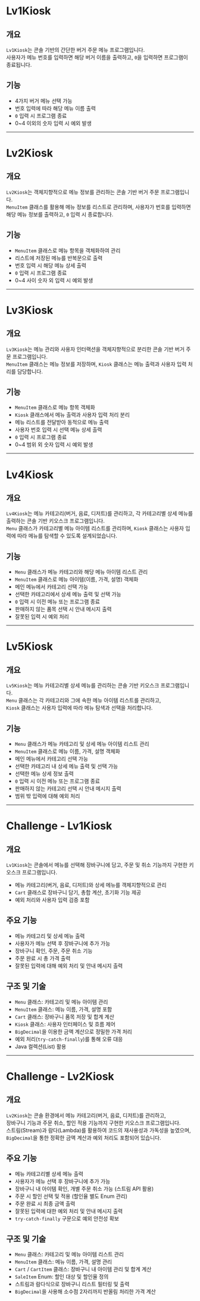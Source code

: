 # Lv1Kiosk

## 개요  
`Lv1Kiosk`는 콘솔 기반의 간단한 버거 주문 메뉴 프로그램입니다.  
사용자가 메뉴 번호를 입력하면 해당 버거 이름을 출력하고, `0`을 입력하면 프로그램이 종료됩니다.

## 기능  
- 4가지 버거 메뉴 선택 가능  
- 번호 입력에 따라 해당 메뉴 이름 출력  
- `0` 입력 시 프로그램 종료  
- 0~4 이외의 숫자 입력 시 예외 발생

***
# Lv2Kiosk

## 개요  
`Lv2Kiosk`는 객체지향적으로 메뉴 정보를 관리하는 콘솔 기반 버거 주문 프로그램입니다.  
`MenuItem` 클래스를 활용해 메뉴 정보를 리스트로 관리하며, 사용자가 번호를 입력하면 해당 메뉴 정보를 출력하고, `0` 입력 시 종료합니다.

## 기능  
- `MenuItem` 클래스로 메뉴 항목을 객체화하여 관리  
- 리스트에 저장된 메뉴를 반복문으로 출력  
- 번호 입력 시 해당 메뉴 상세 출력  
- `0` 입력 시 프로그램 종료  
- 0~4 사이 숫자 외 입력 시 예외 발생

***
# Lv3Kiosk

## 개요  
`Lv3Kiosk`는 메뉴 관리와 사용자 인터랙션을 객체지향적으로 분리한 콘솔 기반 버거 주문 프로그램입니다.  
`MenuItem` 클래스는 메뉴 정보를 저장하며, `Kiosk` 클래스는 메뉴 출력과 사용자 입력 처리를 담당합니다.

## 기능  
- `MenuItem` 클래스로 메뉴 항목 객체화  
- `Kiosk` 클래스에서 메뉴 출력과 사용자 입력 처리 분리  
- 메뉴 리스트를 전달받아 동적으로 메뉴 출력  
- 사용자 번호 입력 시 선택 메뉴 상세 출력  
- `0` 입력 시 프로그램 종료  
- 0~4 범위 외 숫자 입력 시 예외 발생

***
# Lv4Kiosk

## 개요  
`Lv4Kiosk`는 메뉴 카테고리(버거, 음료, 디저트)를 관리하고, 각 카테고리별 상세 메뉴를 출력하는 콘솔 기반 키오스크 프로그램입니다.  
`Menu` 클래스가 카테고리별 메뉴 아이템 리스트를 관리하며, `Kiosk` 클래스는 사용자 입력에 따라 메뉴를 탐색할 수 있도록 설계되었습니다.

## 기능  
- `Menu` 클래스가 메뉴 카테고리와 해당 메뉴 아이템 리스트 관리  
- `MenuItem` 클래스로 메뉴 아이템(이름, 가격, 설명) 객체화  
- 메인 메뉴에서 카테고리 선택 가능  
- 선택한 카테고리에서 상세 메뉴 출력 및 선택 가능  
- `0` 입력 시 이전 메뉴 또는 프로그램 종료  
- 판매하지 않는 품목 선택 시 안내 메시지 출력  
- 잘못된 입력 시 예외 처리

***
# Lv5Kiosk

## 개요  
`Lv5Kiosk`는 메뉴 카테고리별 상세 메뉴를 관리하는 콘솔 기반 키오스크 프로그램입니다.  
`Menu` 클래스는 각 카테고리와 그에 속한 메뉴 아이템 리스트를 관리하고,  
`Kiosk` 클래스는 사용자 입력에 따라 메뉴 탐색과 선택을 처리합니다.

## 기능  
- `Menu` 클래스가 메뉴 카테고리 및 상세 메뉴 아이템 리스트 관리  
- `MenuItem` 클래스로 메뉴 이름, 가격, 설명 객체화  
- 메인 메뉴에서 카테고리 선택 가능  
- 선택한 카테고리 내 상세 메뉴 출력 및 선택 가능  
- 선택한 메뉴 상세 정보 출력  
- `0` 입력 시 이전 메뉴 또는 프로그램 종료  
- 판매하지 않는 카테고리 선택 시 안내 메시지 출력  
- 범위 밖 입력에 대해 예외 처리

***
# Challenge - Lv1Kiosk

## 개요  
`Lv1Kiosk`는 콘솔에서 메뉴를 선택해 장바구니에 담고, 주문 및 취소 기능까지 구현한 키오스크 프로그램입니다.  
- 메뉴 카테고리(버거, 음료, 디저트)와 상세 메뉴를 객체지향적으로 관리  
- `Cart` 클래스로 장바구니 담기, 총합 계산, 초기화 기능 제공  
- 예외 처리와 사용자 입력 검증 포함

## 주요 기능  
- 메뉴 카테고리 및 상세 메뉴 출력  
- 사용자가 메뉴 선택 후 장바구니에 추가 가능  
- 장바구니 확인, 주문, 주문 취소 기능  
- 주문 완료 시 총 가격 출력  
- 잘못된 입력에 대해 예외 처리 및 안내 메시지 출력

## 구조 및 기술  
- `Menu` 클래스: 카테고리 및 메뉴 아이템 관리  
- `MenuItem` 클래스: 메뉴 이름, 가격, 설명 포함  
- `Cart` 클래스: 장바구니 품목 저장 및 합계 계산  
- `Kiosk` 클래스: 사용자 인터페이스 및 흐름 제어  
- `BigDecimal`을 이용한 금액 계산으로 정밀한 가격 처리  
- 예외 처리(`try-catch-finally`)를 통해 오류 대응  
- Java 컬렉션(List) 활용  

***
# Challenge - Lv2Kiosk

## 개요  
`Lv2Kiosk`는 콘솔 환경에서 메뉴 카테고리(버거, 음료, 디저트)를 관리하고,  
장바구니 기능과 주문 취소, 할인 적용 기능까지 구현한 키오스크 프로그램입니다.  
스트림(Stream)과 람다(Lambda)를 활용하여 코드의 재사용성과 가독성을 높였으며,  
`BigDecimal`을 통한 정확한 금액 계산과 예외 처리도 포함되어 있습니다.

## 주요 기능  
- 메뉴 카테고리별 상세 메뉴 출력  
- 사용자가 메뉴 선택 후 장바구니에 추가 가능  
- 장바구니 내 아이템 확인, 개별 주문 취소 가능 (스트림 API 활용)  
- 주문 시 할인 선택 및 적용 (할인율 별도 Enum 관리)  
- 주문 완료 시 최종 금액 출력  
- 잘못된 입력에 대한 예외 처리 및 안내 메시지 출력  
- `try-catch-finally` 구문으로 예외 안전성 확보  

## 구조 및 기술  
- `Menu` 클래스: 카테고리 및 메뉴 아이템 리스트 관리  
- `MenuItem` 클래스: 메뉴 이름, 가격, 설명 관리  
- `Cart` / `CartItem` 클래스: 장바구니 내 아이템 관리 및 합계 계산  
- `SaleItem` Enum: 할인 대상 및 할인율 정의  
- 스트림과 람다식으로 장바구니 리스트 필터링 및 출력  
- `BigDecimal`을 사용해 소수점 2자리까지 반올림 처리한 가격 계산  
